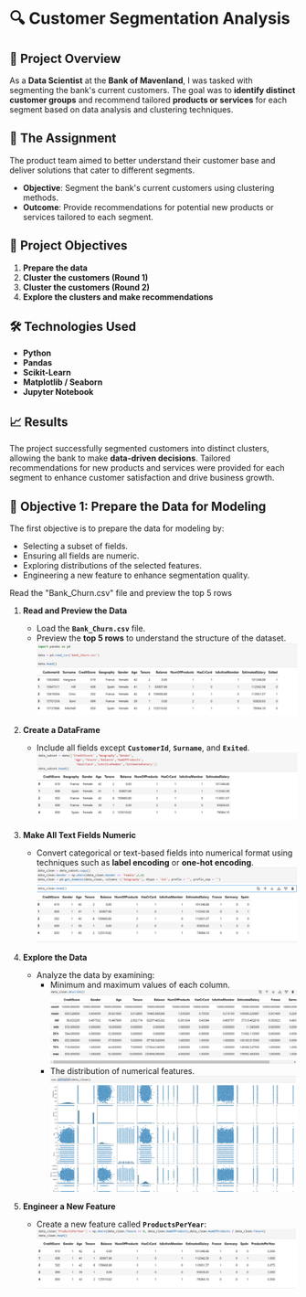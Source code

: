 # 🔍 **Customer Segmentation Analysis**

## 📝 **Project Overview**  
As a **Data Scientist** at the **Bank of Mavenland**, I was tasked with segmenting the bank's current customers.
The goal was to **identify distinct customer groups** and recommend tailored **products or services** for each segment based on data analysis and clustering techniques.

## 🎯 **The Assignment**  
The product team aimed to better understand their customer base and deliver solutions that cater to different segments.  
- **Objective**: Segment the bank's current customers using clustering methods.  
- **Outcome**: Provide recommendations for potential new products or services tailored to each segment.

## 🚀 **Project Objectives**  
1. **Prepare the data**  
2. **Cluster the customers (Round 1)**  
3. **Cluster the customers (Round 2)**  
4. **Explore the clusters and make recommendations**  

## 🛠️ **Technologies Used**  
- **Python**  
- **Pandas**  
- **Scikit-Learn**  
- **Matplotlib / Seaborn**  
- **Jupyter Notebook**  

## 📈 **Results**  
The project successfully segmented customers into distinct clusters, allowing the bank to make **data-driven decisions**.
Tailored recommendations for new products and services were provided for each segment to enhance customer satisfaction and drive business growth.

## 🚀 **Objective 1: Prepare the Data for Modeling**  
The first objective is to prepare the data for modeling by:  
- Selecting a subset of fields.  
- Ensuring all fields are numeric.  
- Exploring distributions of the selected features.  
- Engineering a new feature to enhance segmentation quality.

Read the "Bank_Churn.csv" file and preview the top 5 rows
1. **Read and Preview the Data**  
   - Load the **`Bank_Churn.csv`** file.  
   - Preview the **top 5 rows** to understand the structure of the dataset.
   ![Top 5 Rows](screenshots/top_5_rows.png)

2. **Create a DataFrame**  
   - Include all fields except **`CustomerId`**, **`Surname`**, and **`Exited`**.
      ![Create a DataFrame](screenshots/dataFrame.png) 

3. **Make All Text Fields Numeric**  
   - Convert categorical or text-based fields into numerical format using techniques such as **label encoding** or **one-hot encoding**.
     ![Fields Numeric](screenshots/fields_mumeric.png)
     
4. **Explore the Data**  
   - Analyze the data by examining:  
     - Minimum and maximum values of each column.  
       ![Minimum and maximum values](screenshots/min_max_value.png)
     - The distribution of numerical features.
       ![distribution of numerical](screenshots/distribution.png)

5. **Engineer a New Feature**  
   - Create a new feature called **`ProductsPerYear`**:  
      ![ProductsPerYear](screenshots/new_feature.png)

   

